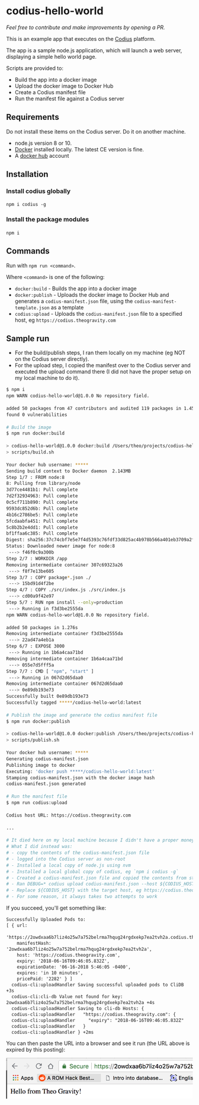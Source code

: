 # codius-hello-world

*Feel free to contribute and make improvements by opening a PR.*

This is an example app that executes on the [Codius](https://codius.org/) platform.

The app is a sample node.js application, which will launch a web server, displaying a simple hello world page.

Scripts are provided to:

- Build the app into a docker image
- Upload the docker image to Docker Hub
- Create a Codius manifest file
- Run the manifest file against a Codius server

## Requirements

Do not install these items on the Codius server. Do it on another machine.

- node.js version 8 or 10.
- [Docker](https://www.docker.com/get-docker) installed locally. The latest CE version is fine.
- A [docker hub](https://hub.docker.com/) account

## Installation

### Install codius globally

`npm i codius -g`

### Install the package modules

`npm i`

## Commands

Run with `npm run <command>`.

Where `<command>` is one of the following:

- `docker:build` - Builds the app into a docker image
- `docker:publish` - Uploads the docker image to Docker Hub and generates a `codius-manifest.json` file, using the
`codius-manifest-template.json` as a template
- `codius:upload` - Uploads the `codius-manifest.json` file to a specified host, eg `https://codius.theogravity.com`

## Sample run

- For the build/publish steps, I ran them locally on my machine (eg NOT on the Codius server directly).
- For the upload step, I copied the manifest over to the Codius server and executed the upload command there
(I did not have the proper setup on my local machine to do it).

```bash
$ npm i
npm WARN codius-hello-world@1.0.0 No repository field.

added 50 packages from 47 contributors and audited 119 packages in 1.457s
found 0 vulnerabilities

# Build the image
$ npm run docker:build

> codius-hello-world@1.0.0 docker:build /Users/theo/projects/codius-hello-world
> scripts/build.sh

Your docker hub username: *****
Sending build context to Docker daemon  2.143MB
Step 1/7 : FROM node:8
8: Pulling from library/node
3d77ce4481b1: Pull complete 
7d2f32934963: Pull complete 
0c5cf711b890: Pull complete 
9593dc852d6b: Pull complete 
4b16c2786be5: Pull complete 
5fcdaabfa451: Pull complete 
5c8b2b2e4dd1: Pull complete 
bf1ffaa6c385: Pull complete 
Digest: sha256:37c74cbf7e5e7f4d5393c76fdf33d825ac4b978b566a401eb3709a2f8be75b6f
Status: Downloaded newer image for node:8
 ---> f46f0c9a300b
Step 2/7 : WORKDIR /app
Removing intermediate container 307c69323a26
 ---> f8f7e13be605
Step 3/7 : COPY package*.json ./
 ---> 15bd91d4f2be
Step 4/7 : COPY ./src/index.js ./src/index.js
 ---> cd00a9f42e97
Step 5/7 : RUN npm install --only=production
 ---> Running in f3d3be2555da
npm WARN codius-hello-world@1.0.0 No repository field.

added 50 packages in 1.276s
Removing intermediate container f3d3be2555da
 ---> 22ad47a4eb1a
Step 6/7 : EXPOSE 3000
 ---> Running in 1b6a4caa71bd
Removing intermediate container 1b6a4caa71bd
 ---> 055e7d5fff5a
Step 7/7 : CMD [ "npm", "start" ]
 ---> Running in 067d2d65daa0
Removing intermediate container 067d2d65daa0
 ---> 0e89db193e73
Successfully built 0e89db193e73
Successfully tagged *****/codius-hello-world:latest

# Publish the image and generate the codius manifest file
$ npm run docker:publish

> codius-hello-world@1.0.0 docker:publish /Users/theo/projects/codius-hello-world
> scripts/publish.sh

Your docker hub username: *****
Generating codius-manifest.json
Publishing image to docker
Executing: 'docker push *****/codius-hello-world:latest'
Stamping codius-manifest.json with the docker image hash
codius-manifest.json generated

# Run the manifest file
$ npm run codius:upload

Codius host URL: https://codius.theogravity.com

...

# It died here on my local machine because I didn't have a proper moneyd setup I think
# What I did instead was:
# - copy the contents of the codius-manifest.json file
# - logged into the Codius server as non-root
# - Installed a local copy of node.js using nvm
# - Installed a local global copy of codius, eg `npm i codius -g`
# - Created a codius-manifest.json file and copied the contents from step 1 into it and saved
# - Ran DEBUG=* codius upload codius-manifest.json --host ${CODIUS_HOST} --duration 200
# - Replace ${CODIUS_HOST} with the target host, eg https://codius.theogravity.com
# - For some reason, it always takes two attempts to work
```

If you succeed, you'll get something like:

```
Successfully Uploaded Pods to:
[ { url:
     'https://2owdxaa6b7liz4o25w7a752belrma7hqug24rgdxekp7ea2tvh2a.codius.theogravity.com/',
    manifestHash: '2owdxaa6b7liz4o25w7a752belrma7hqug24rgdxekp7ea2tvh2a',
    host: 'https://codius.theogravity.com',
    expiry: '2018-06-16T09:46:05.832Z',
    expirationDate: '06-16-2018 5:46:05 -0400',
    expires: 'in 10 minutes',
    pricePaid: '2282' } ]
  codius-cli:uploadHandler Saving successful uploaded pods to CliDB +3s
  codius-cli:cli-db Value not found for key: 2owdxaa6b7liz4o25w7a752belrma7hqug24rgdxekp7ea2tvh2a +4s
  codius-cli:uploadHandler Saving to cli-db Hosts: {
  codius-cli:uploadHandler   "https://codius.theogravity.com": {
  codius-cli:uploadHandler     "expiry": "2018-06-16T09:46:05.832Z"
  codius-cli:uploadHandler   }
  codius-cli:uploadHandler } +2ms
```

You can then paste the URL into a browser and see it run (the URL above is expired by this posting):

![codius-app](https://github.com/theogravity/codius-hello-world/blob/master/codius.png?raw=true)



